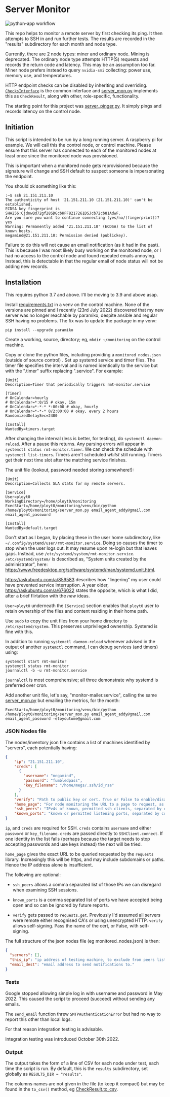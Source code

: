 # Server Monitor

![python-app workflow](https://github.com/ployt0/server_monitor/actions/workflows/python-app.yml/badge.svg)

This repo helps to monitor a remote server by first checking its ping. It then attempts to SSH in and run further tests. The results are recorded in the "results" subdirectory for each month and node type.

Currently, there are 2 node types: miner and ordinary node. Mining is deprecated. The ordinary node type attempts HTTP(S) requests and records the return code and latency. This may be an assumption too far. Miner node prefers instead to query `nvidia-smi` collecting: power use, memory use, and temperatures.

HTTP endpoint checks can be disabled by inheriting and overriding. [`ChecksInterface`](checks_interface.py) is the common interface and [server_mon.py](server_mon.py) implements this as `CheckResult`, along with other, role-specific, functionality.

The starting point for this project was [server_pinger.py](server_pinger.py). It simply pings and records latency on the control node.

## Initiation

This script is intended to be run by a long running server. A raspberry pi for example. We will call this the control node, or control machine. Please ensure that this server has connected to each of the monitored nodes at least once since the monitored node was provisioned.

This is important when a monitored node gets reprovisioned because the signature will change and SSH default to suspect someone is impersonating the endpoint.

You should ok something like this:

```shell
:~$ ssh 21.151.211.10
The authenticity of host '21.151.211.10 (21.151.211.10)' can't be established.
ECDSA key fingerprint is SHA256:CjdnwQd72gf28SDGcbKFF8217261DSJcb72cb81AdwF.
Are you sure you want to continue connecting (yes/no/[fingerprint])? yes
Warning: Permanently added '21.151.211.10' (ECDSA) to the list of known hosts.
megamind@21.151.211.10: Permission denied (publickey).
```

Failure to do this will not cause an email notification (as it had in the past). This is because I was most likely busy working on the monitored node, or I had no access to the control node and found repeated emails annoying. Instead, this is detectable in that the regular email of node status will not be adding new records.

## Installation

This requires python 3.7 and above. I'll be moving to 3.9 and above asap.

Install [requirements.txt](requirements.txt) in a venv on the control machine. None of the versions are pinned and I recently (23rd July 2022) discovered that my new server was no longer reachable by paramiko, despite ansible and regular SSH having no problems. The fix was to update the package in my venv:

```shell
pip install --upgrade paramiko
```

Create a working, source, directory; eg, `mkdir ~/monitoring` on the control machine.

Copy or clone the python files, including providing a `monitored_nodes.json` (outside of source control) . Set up systemd service and timer files. The timer file specifies the interval and is named identically to the service but with the ".timer" suffix replacing ".service". For example:

```
[Unit]
Description=Timer that periodically triggers rmt-monitor.service

[Timer]
# OnCalendar=hourly
# OnCalendar=*:0/15 # okay, 15m
# OnCalendar=*-*-* *:00:00 # okay, hourly 
# OnCalendar=*-*-* 0/2:00:00 # okay, every 2 hours
RandomizedDelaySec=2400

[Install]
WantedBy=timers.target
```

After changing the interval (less is better, for testing), do `systemctl daemon-reload`. After a pause this returns. Any parsing errors will appear in `systemctl status rmt-monitor.timer`. We can check the schedule with `systemctl list-timers`. Timers aren't scheduled *whilst* still running. Timers get their next time slot after the matching service finishes.

The unit file (lookout, password needed storing somewhere!):

```
[Unit]
Description=Collects SLA stats for my remote servers.

[Service]
User=ployt0
WorkingDirectory=/home/ployt0/monitoring
ExecStart=/home/ployt0/monitoring/venv/bin/python /home/ployt0/monitoring/server_mon.py email_agent_addy@gmail.com email_agent_password

[Install]
WantedBy=default.target
```

Don't start as I began, by placing these in the user home subdirectory, like `~/.config/systemd/user/rmt-monitor.service`. Doing so causes the timer to stop  when the user logs out. It may resume upon re-login but that leaves gaps. Instead, use `/etc/systemd/system/rmt-monitor.service`. `/etc/systemd/system/` is described as, "System units created by the administrator", here: <https://www.freedesktop.org/software/systemd/man/systemd.unit.html>.

<https://askubuntu.com/a/859583> describes how "lingering" my user could have prevented service interruption. A year older, <https://askubuntu.com/a/676022> states the opposite, which is what I did, after a brief flirtation with the *new* ideas.

`User=ployt0` underneath the `[Service]` section enables that `ployt0` user to retain ownership of the files and content residing in their home path.

Use `sudo` to copy the unit files from your home directory to `/etc/systemd/system`. This preserves unprivileged ownership. Systemd is fine with this.

In addition to running `systemctl daemon-reload` whenever advised in the output of another `systemctl` command, I can debug services (and timers) using:

```shell
systemctl start rmt-monitor
systemctl status rmt-monitor
journalctl -b -u rmt-monitor.service
```

`journalctl` is most comprehensive; all three demonstrate why systemd is preferred over cron.

Add another unit file, let's say, "monitor-mailer.service", calling the same [server_mon.py](server_mon.py) but emailing the metrics, for the month:

```
ExecStart=/home/ployt0/monitoring/venv/bin/python /home/ployt0/monitoring/server_mon.py email_agent_addy@gmail.com email_agent_password -etoyoutome@gmail.com
```

### JSON Nodes file

The nodes/inventory json file contains a list of machines identified by "servers", each potentially having:

```json
{
    "ip": "21.151.211.10",
    "creds": [
      {
        "username": "megamind",
        "password": "fumbledpass",
        "key_filename": "/home/megs/.ssh/id_rsa"
      }
    ],
    "verify": "Path to public key or cert. True or False to enable/disable.",
    "home_page": "For node monitoring the URL to a page to request, as health check / heartbeat.",
    "ssh_peers": "IPv4s of known, permitted ssh clients, separated by commas.",
    "known_ports": "known or permitted listening ports, separated by commas."
}
```

`ip`, and `creds` are required for SSH. `creds` contains `username` and either `password` or `key_filename`. `creds` are passed directly to `SSHClient.connect`. If one identity in the list fails (perhaps because the target needs to stop accepting passwords and use keys instead) the next will be tried.

`home_page` gives the exact URL to be queried requested by the `requests` library. Increasingly this will be https, and may include subdomains or paths. Hence the IP address alone is insufficient.

The following are optional:

- `ssh_peers` allows a comma separated list of those IPs we can disregard when examining SSH sessions.

- `known_ports` is a comma separated list of ports we have accepted being open and so can be ignored by future reports.

- `verify` gets passed to `requests.get`. Previously I'd assumed all servers were remote either recognised CA's or using unencrypted HTTP. `verify` allows self-signing. Pass the name of the cert, or False, with self-signing.

The full structure of the json nodes file (eg monitored_nodes.json) is then:

```json
{
  "servers": [],
  "this_ip": "ip address of testing machine, to exclude from peers list.",
  "email_dest": "email address to send notifications to."
}
```

### Tests

Google stopped allowing simple log in with username and password in May 2022. This caused the script to proceed (succeed) without sending any emails.

The `send_email` function threw `SMTPAuthenticationError` but had no way to report this other than local logs.

For that reason integration testing is advisable.

Integration testing was introduced October 30th 2022.

### Output

The output takes the form of a line of CSV for each node under test, each time the script is run. By default, this is the `results` subdirectory, set globally as `RESULTS_DIR = "results"`.

The columns names are not given in the file (to keep it compact) but may be found in the `to_csv()` method, eg [CheckResult.to_csv](server_mon.py).


